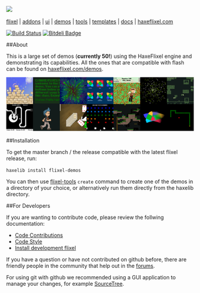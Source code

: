 ![](https://raw.github.com/HaxeFlixel/haxeflixel.com/master/src/files/images/flixel-logos/flixel-demos.png)

[flixel](https://github.com/HaxeFlixel/flixel) | [addons](https://github.com/HaxeFlixel/flixel-addons) | [ui](https://github.com/HaxeFlixel/flixel-ui) | [demos](https://github.com/HaxeFlixel/flixel-demos) | [tools](https://github.com/HaxeFlixel/flixel-tools) | [templates](https://github.com/HaxeFlixel/flixel-templates) | [docs](https://github.com/HaxeFlixel/flixel-docs) | [haxeflixel.com](https://github.com/HaxeFlixel/haxeflixel.com)

[![Build Status](https://travis-ci.org/HaxeFlixel/flixel-demos.png)](https://travis-ci.org/HaxeFlixel/flixel-demos) [![Bitdeli Badge](https://d2weczhvl823v0.cloudfront.net/HaxeFlixel/flixel-demos/trend.png)](https://bitdeli.com/HaxeFlixel "Bitdeli Badge")

##About

This is a large set of demos (**currently 50!**) using the HaxeFlixel engine and demonstrating its capabilities. All the ones that are compatible with flash can be found on [haxeflixel.com/demos](http://haxeflixel.com/demos/).

![](demoSelection.png)

##Installation

To get the master branch / the release compatible with the latest flixel release, run:

`haxelib install flixel-demos`

You can then use [flixel-tools](https://github.com/HaxeFlixel/flixel-tools) `create` command to create one of the demos in a directory of your choice, or alternatively run them directly from the haxelib directory.

##For Developers

If you are wanting to contribute code, please review the follwing documentation:

- [Code Contributions](http://haxeflixel.com/documentation/code-contributions)
- [Code Style](http://haxeflixel.com/documentation/code-style)
- [Install development flixel](http://haxeflixel.com/documentation/install-development-flixel/)

If you have a question or have not contributed on github before, there are friendly people in the community that help out in the [forums](http://haxeflixel.com/documentation/community/).

For using git with github we recommended using a GUI application to manage your changes, for example [SourceTree](http://www.sourcetreeapp.com/).
